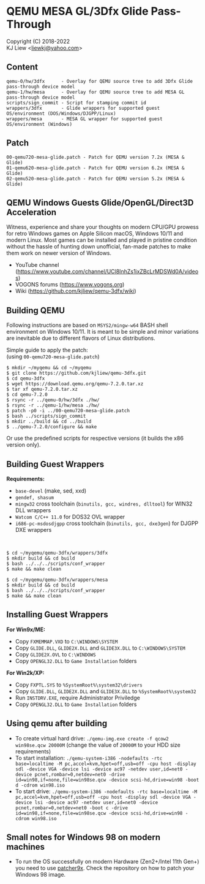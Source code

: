 # QEMU MESA GL/3Dfx Glide Pass-Through
Copyright (C) 2018-2022<br>
KJ Liew \<liewkj@yahoo.com\>
## Content
    qemu-0/hw/3dfx      - Overlay for QEMU source tree to add 3Dfx Glide pass-through device model
    qemu-1/hw/mesa      - Overlay for QEMU source tree to add MESA GL pass-through device model
    scripts/sign_commit - Script for stamping commit id
    wrappers/3dfx       - Glide wrappers for supported guest OS/environment (DOS/Windows/DJGPP/Linux)
    wrappers/mesa       - MESA GL wrapper for supported guest OS/environment (Windows)
## Patch
    00-qemu720-mesa-glide.patch - Patch for QEMU version 7.2x (MESA & Glide)
    01-qemu620-mesa-glide.patch - Patch for QEMU version 6.2x (MESA & Glide)
    02-qemu520-mesa-glide.patch - Patch for QEMU version 5.2x (MESA & Glide)
## QEMU Windows Guests Glide/OpenGL/Direct3D Acceleration
Witness, experience and share your thoughts on modern CPU/GPU prowess for retro Windows games on Apple Silicon macOS, Windows 10/11 and modern Linux. Most games can be installed and played in pristine condition without the hassle of hunting down unofficial, fan-made patches to make them work on newer version of Windows.
- YouTube channel (https://www.youtube.com/channel/UCl8InhZs1ixZBcLrMDSWd0A/videos)
- VOGONS forums (https://www.vogons.org)
- Wiki (https://github.com/kjliew/qemu-3dfx/wiki)
## Building QEMU
Following instructions are based on `MSYS2/mingw-w64` BASH shell environment on Windows 10/11. It is meant to be simple and minor variations are inevitable due to different flavors of Linux distributions.

Simple guide to apply the patch:<br>
(using `00-qemu720-mesa-glide.patch`)

    $ mkdir ~/myqemu && cd ~/myqemu
    $ git clone https://github.com/kjliew/qemu-3dfx.git
    $ cd qemu-3dfx
    $ wget https://download.qemu.org/qemu-7.2.0.tar.xz
    $ tar xf qemu-7.2.0.tar.xz
    $ cd qemu-7.2.0
    $ rsync -r ../qemu-0/hw/3dfx ./hw/
    $ rsync -r ../qemu-1/hw/mesa ./hw/
    $ patch -p0 -i ../00-qemu720-mesa-glide.patch
    $ bash ../scripts/sign_commit
    $ mkdir ../build && cd ../build
    $ ../qemu-7.2.0/configure && make

Or use the predefined scripts for respective versions (it builds the x86 version only).

## Building Guest Wrappers
**Requirements:**
 - `base-devel` (make, sed, xxd)
 - `gendef, shasum`
 - `mingw32` cross toolchain (`binutils, gcc, windres, dlltool`) for WIN32 DLL wrappers
 - `Watcom C/C++ 11.0` for DOS32 OVL wrapper
 - `i686-pc-msdosdjgpp` cross toolchain (`binutils, gcc, dxe3gen`) for DJGPP DXE wrappers
<br>

    $ cd ~/myqemu/qemu-3dfx/wrappers/3dfx
    $ mkdir build && cd build
    $ bash ../../../scripts/conf_wrapper
    $ make && make clean

    $ cd ~/myqemu/qemu-3dfx/wrappers/mesa
    $ mkdir build && cd build
    $ bash ../../../scripts/conf_wrapper
    $ make && make clean

## Installing Guest Wrappers
**For Win9x/ME:**  
 - Copy `FXMEMMAP.VXD` to `C:\WINDOWS\SYSTEM`  
 - Copy `GLIDE.DLL`, `GLIDE2X.DLL` and `GLIDE3X.DLL` to `C:\WINDOWS\SYSTEM`  
 - Copy `GLIDE2X.OVL` to `C:\WINDOWS`  
 - Copy `OPENGL32.DLL` to `Game Installation` folders

**For Win2k/XP:**  
 - Copy `FXPTL.SYS` to `%SystemRoot%\system32\drivers`  
 - Copy `GLIDE.DLL`, `GLIDE2X.DLL` and `GLIDE3X.DLL` to `%SystemRoot%\system32`  
 - Run `INSTDRV.EXE`, require Administrator Priviledge  
 - Copy `OPENGL32.DLL` to `Game Installation` folders

## Using qemu after building
* To create virtual hard drive: `./qemu-img.exe create -f qcow2 win98se.qcw 20000M` (change the value of `20000M` to your HDD size requirements)
* To start installation: `./qemu-system-i386 -nodefaults -rtc base=localtime -M pc,accel=kvm,hpet=off,usb=off -cpu host -display sdl -device VGA -device lsi -device ac97 -netdev user,id=net0 -device pcnet,rombar=0,netdev=net0 -drive id=win98,if=none,file=win98se.qcw -device scsi-hd,drive=win98 -boot d -cdrom win98.iso`
* To start drive: `./qemu-system-i386 -nodefaults -rtc base=localtime -M pc,accel=kvm,hpet=off,usb=off -cpu host -display sdl -device VGA -device lsi -device ac97 -netdev user,id=net0 -device pcnet,rombar=0,netdev=net0 -boot c -drive id=win98,if=none,file=win98se.qcw -device scsi-hd,drive=win98 -cdrom win98.iso`

## Small notes for Windows 98 on modern machines
* To run the OS successfully on modern Hardware (Zen2+/Intel 11th Gen+) you need to use [patcher9x](https://github.com/JHRobotics/patcher9x). Check the repository on how to patch your Windows 98 image.
